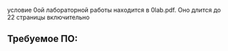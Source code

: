 условие 0ой лабораторной работы находится в 0lab.pdf. Оно длится до 22 страницы включительно

Требуемое ПО:
- 
